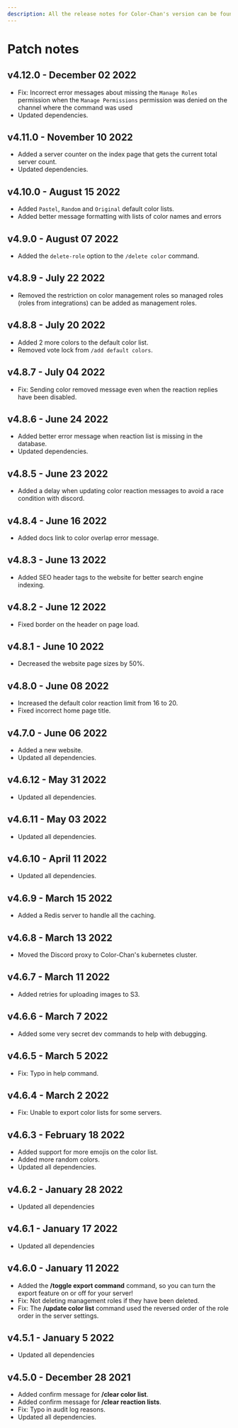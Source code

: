 ```yaml
---
description: All the release notes for Color-Chan's version can be found here.
---
```


# Patch notes

## v4.12.0 - December 02 2022&#x20;

* Fix: Incorrect error messages about missing the `Manage Roles` permission when the `Manage Permissions` permission was denied on the channel where the command was used
* Updated dependencies.

## v4.11.0 - November 10 2022&#x20;

* Added a server counter on the index page that gets the current total server count.
* Updated dependencies.

## v4.10.0 - August 15 2022&#x20;

* Added `Pastel`, `Random` and `Original` default color lists.
* Added better message formatting with lists of color names and errors

## v4.9.0 - August 07 2022&#x20;

* Added the `delete-role` option to the `/delete color` command.

## v4.8.9 - July 22 2022

* Removed the restriction on color management roles so managed roles (roles from integrations) can be added as management roles.

## v4.8.8 - July 20 2022

* Added 2 more colors to the default color list.
* Removed vote lock from `/add default colors`.

## v4.8.7 - July 04 2022

* Fix: Sending color removed message even when the reaction replies have been disabled.

## v4.8.6 - June 24 2022

* Added better error message when reaction list is missing in the database.
* Updated dependencies.

## v4.8.5 - June 23 2022

* Added a delay when updating color reaction messages to avoid a race condition with discord.

## v4.8.4 - June 16 2022

* Added docs link to color overlap error message.

## v4.8.3 - June 13 2022

* Added SEO header tags to the website for better search engine indexing.

## v4.8.2 - June 12 2022

* Fixed border on the header on page load.

## v4.8.1 - June 10 2022

* Decreased the website page sizes by 50%.

## v4.8.0 - June 08 2022

* Increased the default color reaction limit from 16 to 20.
* Fixed incorrect home page title.

## v4.7.0 - June 06 2022

* Added a new website.
* Updated all dependencies.

## v4.6.12 - May 31 2022

* Updated all dependencies.

## v4.6.11 - May 03 2022

* Updated all dependencies.

## v4.6.10 - April 11 2022

* Updated all dependencies.

## v4.6.9 - March 15 2022

* Added a Redis server to handle all the caching.

## v4.6.8 - March 13 2022

* Moved the Discord proxy to Color-Chan's kubernetes cluster.

## v4.6.7 - March 11 2022

* Added retries for uploading images to S3.

## v4.6.6 - March 7 2022

* Added some very secret dev commands to help with debugging.

## v4.6.5 - March 5 2022

* Fix: Typo in help command.

## v4.6.4 - March 2 2022

* Fix: Unable to export color lists for some servers.

## v4.6.3 - February 18 2022

* Added support for more emojis on the color list.
* Added more random colors.
* Updated all dependencies.

## v4.6.2 - January 28 2022

* Updated all dependencies

## v4.6.1 - January 17 2022

* Updated all dependencies

## v4.6.0 - January 11 2022

* Added the **/toggle export command** command, so you can turn the export feature on or off for your server!
* Fix: Not deleting management roles if they have been deleted.
* Fix: The **/update color list** command used the reversed order of the role order in the server settings.

## v4.5.1 - January 5 2022

* Updated all dependencies

## v4.5.0 - December 28 2021

* Added confirm message for **/clear color list**.
* Added confirm message for **/clear reaction lists**.
* Fix: Typo in audit log reasons.
* Updated all dependencies.
